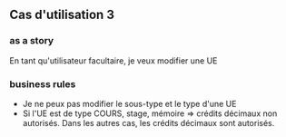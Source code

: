 

## Cas d'utilisation 3
### as a story
En tant qu'utilisateur facultaire, je veux modifier une UE

### business rules
- Je ne peux pas modifier le sous-type et le type d'une UE
- Si l'UE est de type COURS, stage, mémoire => crédits décimaux non autorisés.
Dans les autres cas, les crédits décimaux sont autorisés.


